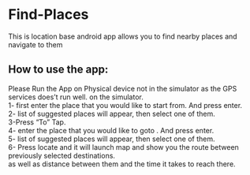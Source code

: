 # Find-Places
This is location base android app allows you to find nearby places and navigate to them 

## How to use the app:

Please Run the App on Physical device not in the simulator as the GPS services does’t run well. 
on the simulator.  
1- first enter the place that you would like to start from. And press enter.  
2- list of suggested places will appear, then select one of them.    
3-Press “To” Tap.   
4- enter the place that you would like to goto . And press enter.   
5- list of suggested places will appear, then select one of them.    
6- Press locate and it will launch map and show you the route between previously selected destinations.    
	as well as distance between them and the time it takes to reach there.    


